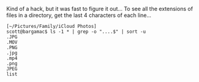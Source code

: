 Kind of a hack, but it was fast to figure it out...
To see all the extensions of files in a directory, get the last
4 characters of each line...

```
[~/Pictures/Family/iCloud Photos]
scott@bargamac$ ls -1 * | grep -o "....$" | sort -u
.JPG
.MOV
.PNG
.jpg
.mp4
.png
JPEG
list
```


